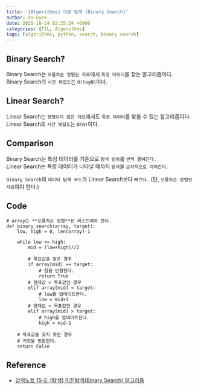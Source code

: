 ```yaml
---
title: '[Algorithms] 이분 탐색 (Binary Search)'
author: da-nyee
date: 2020-10-24 02:25:24 +0900
categories: [TIL, Algorithms]
tags: [algorithms, python, search, binary search]
---
```


## Binary Search?

Binary Search는 `오름차순 정렬된 자료`에서 `특정 데이터`를 찾는 알고리즘이다.<br/>
Binary Search의 `시간 복잡도`는 `O(logN)`이다.

## Linear Search?

Linear Search는 `정렬되지 않은 자료`에서도 `특정 데이터`를 찾을 수 있는 알고리즘이다.<br/>
Linear Search의 `시간 복잡도`는 `O(N)`이다.

## Comparison

Binary Search는 특정 데이터를 기준으로 `탐색 범위`를 `반씩 줄여간다.`<br/>
Linear Search는 특정 데이터가 나타날 때까지 `탐색`을 `순차적으로 이어간다.`<br/>

`Binary Search`의 `데이터 탐색 속도`가 Linear Search보다 `빠르다.` (단, `오름차순 정렬된 자료`여야 한다.)

## Code

```
# array는 **오름차순 정렬**된 리스트여야 한다.
def binary_search(array, target):
    low, high = 0, len(array)-1

    while low <= high:
        mid = (low+high)//2

        # 목표값을 찾은 경우
        if array[mid] == target:
            # 참을 반환한다.
            return True
        # 현재값 < 목표값인 경우
        elif array[mid] < target:
            # low를 업데이트한다.
            low = mid+1
        # 현재값 > 목표값인 경우
        elif array[mid] > target:
            # high를 업데이트한다.
            high = mid-1
    
    # 목표값을 찾지 못한 경우
    # 거짓을 반환한다.
    return False
```

## Reference

- [강의노트 15-2. [탐색] 이진탐색(Binary Search) 알고리즘](https://wayhome25.github.io/cs/2017/04/15/cs-16/)